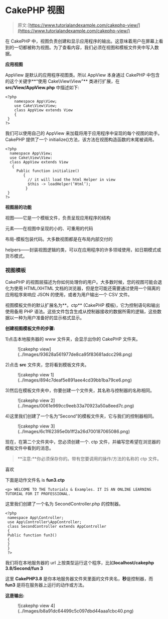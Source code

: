# CakePHP 视图

> 原文:[https://www.tutorialandexample.com/cakephp-view/](https://www.tutorialandexample.com/cakephp-view/)

在 CakePHP 中，视图负责创建和显示应用程序的输出。这意味着用户在屏幕上看到的一切都被称为视图。为了查看内容，我们必须在视图和模板文件夹中写入数据。

**应用视图**

AppView 是默认的应用程序视图类。所以 AppView 本身通过 CakePHP 中包含的这个关键字**“使用 Cake\View\View"** 类进行扩展，在 **src/View/AppView.php** 中描述如下:

```
<?php
    namespace App\View;
    use Cake\View\View;
    class AppView extends View
    { 
 }
?> 
```

我们可以使用自己的 AppView 来加载将用于应用程序中呈现的每个视图的助手。CakePHP 提供了一个 initialize()方法，该方法在视图构造函数的末尾被调用。

```
<?php
  namespace App\View;
  use Cake\View\View:
  class AppView extends View
   { 
     Public function initialize()
        {
          // it will load the html Helper in view
          $this -> loadHelper(‘Html’);
         }
 }
?> 
```

**视图层的功能**

视图——它是一个模板文件，负责呈现应用程序的结构

元素——在视图中呈现的小的、可重用的代码

布局-模板包装代码。大多数视图都是在布局内部交付的

helpers——封装视图逻辑的类，可以在应用程序的许多领域使用，如日期模式或货币模式。

### 视图模板

CakePHP 的视图层描述为你如何处理你的用户。大多数时候，您的视图可能会退化为使用 HTML/XHTML 文档的浏览器，但是您可能还需要通过使用一个隔离的应用程序来响应 JSON 的使用，或者为用户输出一个 CSV 文件。

视图模板文件的默认扩展名为**。ctp** (CakePHP 模板)，它为控制语句和输出使用备用 PHP 语法。这些文件包含生成从控制器接收的数据所需的逻辑，这些数据以一种为用户准备好的显示格式显示。

**创建视图模板文件的步骤:**

1)点击本地服务器的 www 文件夹，会显示出你的 CakePHP 文件夹。

<figure class="aligncenter">![cakephp view](../Images/93628a561977de8ca95f83681adcc298.png)</figure>

2)点击 **src** 文件夹，您将看到模板文件夹。

<figure class="aligncenter">![cakephp view 1](../Images/894c7deaf5e891aee4cd39bb1ba79ce6.png)</figure>

3)然后在模板文件夹中，你要创建一个文件夹，其名称与控制器的名称相同。

<figure class="aligncenter">![cakephp view 2](../Images/0061e969cc9eeb33a70923a50a8eed7c.png)</figure>

4)这里我们创建了一个名为“Second”的模板文件夹，它与我们的控制器相同。

<figure class="aligncenter">![cakephp view 3](../Images/6c1f62395e0b1ff2a26d700187065086.png)</figure>

现在，在第二个文件夹中，您必须创建一个. ctp 文件，并编写您希望在浏览器的模板文件中看到的消息。

> **注意:**你必须保存你的。带有您要调用的操作/方法的名称的 ctp 文件。

喜欢

下面是动作文件名 is **fun3.ctp**

```
<p> WELCOME TO THE Tutorials & Examples. IT IS AN ONLINE LEARNING TUTORIAL FOR IT PROFESSIONAL. 
```

这里我们创建了一个名为 SecondController.php 的控制器。

```
<?php
 namespace App\Controller;
 use App\Controller\AppController;
 class SecondController extends AppController
 {
 Public function fun3()
 {
 }
 }
 ?> 
```

我们将在本地服务器的 url 上按类型运行这个程序，比如**localhost/cakephp 3.8/Second/fun 3**

这里 **CakePHP3.8** 是你本地服务器文件夹里面的文件夹名，**秒**是控制器，而 **fun3** 是将在服务器上运行的动作或方法。

**这是输出:**

<figure class="aligncenter">![cakephp view 4](../Images/b8a91dc64499c5c097dbd44aaa1cbc40.png)</figure>
